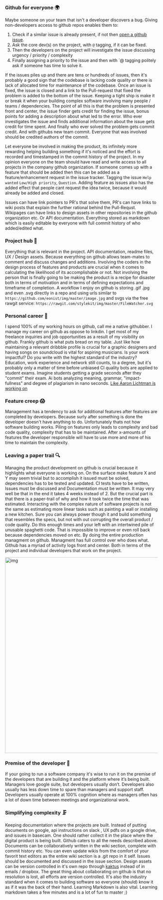 
### Github for everyone 🌍
Maybe someone on your team that isn't a developer discovers a bug. Giving non-developers access to github repos enables them to: 

1. Check if a similar issue is already present, if not then [open a github issue](https://github.com/sindresorhus/gifski-app/issues/40). 
2. Ask the core dev(s) on the project, with `@` tagging, if it can be fixed. 
3. Then the developers on the project will investigate the issue discussing urgency / priority / complexity 
4. Finally assigning a priority to the issue and then with `@ tagging politely ask if someone has time to solve it. 

If the issues piles up and there are tens or hundreds of issues, then it's probably a good sign that the codebase is lacking code quality or there is lack of allocated time for maintenance of the codebase. Once an issue is fixed, the issue is closed and a link to the Pull-request that fixed the problem is added to the bottom of the issue. Keeping a tight ship is make it or break it when your building complex software involving many people / teams / dependencies. The point of all this is that the problem is presented front and center, the issue finder gets credit for finding the issue, bonus points for adding a description about what led to the error. Who ever investigates the issue and finds additional information about the issue gets credit for time spent. And finally who ever solved the problem gets commit credit. And with githubs new team commit. Everyone that was involved should be credited authors of the commit.

Let everyone be involved in making the product, its infinitely more rewarding helping building something if it's noticed and the effort is recorded and timestamped in the commit history of the project. In my opinion everyone on the team should have read and write access to all projects in the company github organization. If someone comes up with a feature that should be added then this can be added as a feature/enhancement request in the issue tracker. Tagging the issue `Help wanted` `Low/High priority`, `Question`. Adding feature as issues also has the added effect that people cant request the idea twice, because it would already be added and closed. 

Issues can have link pointers to PR's that solve them, PR's can have links to wiki posts that explain the further rational behind the Pull-Requst. Wikipages can have links to design assets in other repositories in the github organization etc. Or API documentation. Everything stored as markdown which is easily editable by everyone with full commit history of who added/edited what. 

### Project hub 🚦
Everything that is relevant in the project. API documentation, readme files, UX / Design assets. Because everything on github allows team-mates to comment and discuss changes and additions. Involving the coders in the design process of features and products are crucial when it comes to calculating the likelihood of its accomplishable or not. Not involving the person that is finally going to be making the product is a recipe for disaster both in terms of motivation and in terms of defining expectations and timeframe of completion. A workflow I enjoy on github is storing .gif .jpg and even .svg directly in a repo and using urls similar to  `https://github.com/eonist/img/master/image.jpg` and svgs via the free rawgit service: `https://rawgit.com/stylekit/img/master/FileWatcher.svg`

### Personal career 👔
I spend 100% of my working hours on github, call me a native githubber. I manage my career on github as oppose to linkdin. I get most of my freelance inquiries and job opportunities as a result of my visibility on github. Frankly github is what puts bread on my table. 
Just like how maintaining a relevant dribbble profile is crucial for a graphic designers and having songs on soundcloud is vital for aspiring musicians. Is your work impactful? Do you write with the highest standard of the industry? Education, work experience and network still counts, to a degree, but it's probably only a matter of time before unbiased CI quality bots are applied to student exams. Imagine students getting a grade seconds after they "commit" their exam. Ai bots analyzing meaning, grammar, "impact-fullness" and degree of plagiarism in nano seconds. [Like Aaron Lichtman is working on](https://github.com/alichtman) 

### Feature creep 😱
Management has a tendency to ask for additional features after features are completed by developers. Because surly after something is done the developer doesn't have anything to do. Unfortunately thats not how software building works. Piling on features only leads to complexity and bad code quality, complexity that has to be maintained. After x-amounts of features the developer responsible will have to use more and more of his time to maintain the complexity. 

### Leaving a paper trail 🔍
Managing the product development on github is crucial because it highlights what everyone is working on. On the surface make feature X and Y may seem trivial but to accomplish it issued must be solved, dependencies has to be tested and updated. CI tests have to be written, Issues must be discussed and Documentation must be written. It may very well be that in the end it takes 4 weeks instead of 2. But the crucial part is that there is a paper-trail of why and how it took twice the time that was estimated. Interacting with the complex nature of software projects is not the same as estimating more linear tasks such as painting a wall or installing a new kitchen. Sure you can always power though it and build something that resembles the specs, but not with out corrupting the overall product / code quality. Do this enough times and your left with an intertwined pile of unusable spaghetti code. That is impossible to improve or even roll back because dependencies moved on etc. By doing the entire production managment on github. Managment has full control over who does what. Github has a myriad of activity logs front and center. Both in terms of the project and individual developers that work on the project. 

<img width="644" alt="img" src="https://rawgit.com/stylekit/img/master/Screen Shot 2018-07-15 at 19.31.32.png">

### Premise of the developer 📝
If your going to run a software company it's wise to run it on the premise of the developers that are building it and the platform where it’s being built. Managers love google suite, but developers usually don’t. Developers also usually has less down time to spare than managers and support staff. Developers usually operate at 100% cognition where as managers often has a lot of down time between meetings and organizational work.


### Simplifying complexity 🗜
Keeping documentation where the projects are built. Instead of putting documents on google, api instructions on slack , UX pdfs on a google drive, and issues in basecam. One should rather collect it in the place where the digital product is being built. Github caters to all the needs described above. Documents can be collaboratively written in the wiki section, complete with commit history etc. You can even update wikis from the comfort of your favorit text editors as the entire wiki section is a .git repo in it self. Issues should be documented and discussed in the issue section. Design assets can be version controlled in it's own repo through [kaktus](https://kactus.io/)  instead of in emails / dropbox. The great thing about collaborating on github is that no resolution is lost, all efforts are version controlled. It's also the industry standard when it comes to building software so everyone (should) know it as if it was the back of their hand. Learning Markdown is also vital. Learning markdown takes a few minutes and is a lot of fun to master ;) 





